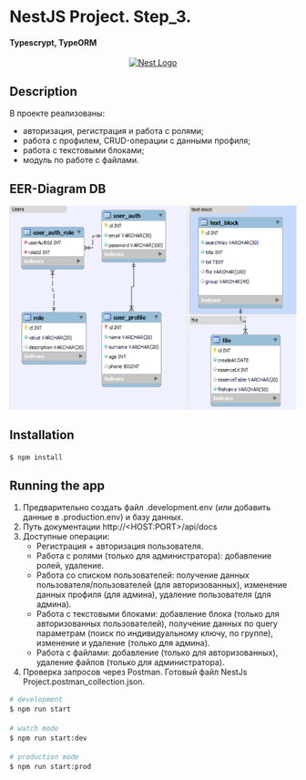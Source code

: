 # NestJS Project. Step_3.
#### Typescrypt, TypeORM

<p align="center">
  <a href="http://nestjs.com/" target="blank"><img src="https://nestjs.com/img/logo-small.svg" width="200" alt="Nest Logo" /></a>
</p>

## Description

В проекте реализованы:
- авторизация, регистрация и работа с ролями;
- работа с профилем, CRUD-операции с данными профиля;
- работа с текстовыми блоками;
- модуль по работе с файлами.

## EER-Diagram DB
<p align="center">
  <img src="./eer_NestJs_step3.png" width="650" alt="EER-diagram" /></a>
</p>

## Installation

```bash
$ npm install
```

## Running the app
1. Предварительно создать файл .development.env (или добавить данные в .production.env) и базу данных. 
2. Путь документации http://&lt;HOST:PORT&gt;/api/docs
3. Доступные операции:
   * Регистрация + авторизация пользователя.
   * Работа с ролями (только для администратора): добавление ролей, удаление.
   * Работа со списком пользователей: получение данных пользователя/пользователей (для авторизованных), изменение данных профиля (для админа), удаление пользователя (для админа).
   * Работа с текстовыми блоками: добавление блока (только для авторизованных пользователей), получение данных по query параметрам (поиск по индивидуальному ключу, по группе), изменение и удаление (только для админа).
   * Работа с файлами: добавление (только для авторизованных), удаление файлов (только для администратора).
 4. Проверка запросов через Postman. Готовый файл NestJs Project.postman_collection.json.
```bash
# development
$ npm run start 

# watch mode
$ npm run start:dev 

# production mode
$ npm run start:prod
```

